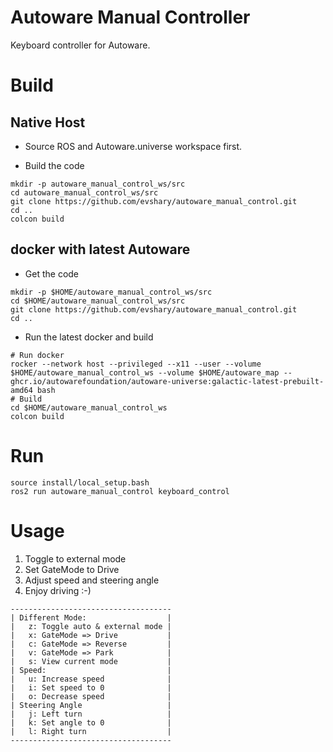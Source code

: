 # Autoware Manual Controller

Keyboard controller for Autoware.

# Build

## Native Host

* Source ROS and Autoware.universe workspace first.

* Build the code

```shell
mkdir -p autoware_manual_control_ws/src
cd autoware_manual_control_ws/src
git clone https://github.com/evshary/autoware_manual_control.git
cd ..
colcon build
```

## docker with latest Autoware

* Get the code

```shell
mkdir -p $HOME/autoware_manual_control_ws/src
cd $HOME/autoware_manual_control_ws/src
git clone https://github.com/evshary/autoware_manual_control.git
cd ..
```

* Run the latest docker and build

```shell
# Run docker
rocker --network host --privileged --x11 --user --volume $HOME/autoware_manual_control_ws --volume $HOME/autoware_map -- ghcr.io/autowarefoundation/autoware-universe:galactic-latest-prebuilt-amd64 bash
# Build
cd $HOME/autoware_manual_control_ws
colcon build
```

# Run

```shell
source install/local_setup.bash
ros2 run autoware_manual_control keyboard_control
```

# Usage

1. Toggle to external mode
2. Set GateMode to Drive
3. Adjust speed and steering angle
4. Enjoy driving :-)

```
------------------------------------
| Different Mode:                  |
|   z: Toggle auto & external mode |
|   x: GateMode => Drive           |
|   c: GateMode => Reverse         |
|   v: GateMode => Park            |
|   s: View current mode           |
| Speed:                           |
|   u: Increase speed              |
|   i: Set speed to 0              |
|   o: Decrease speed              |
| Steering Angle                   |
|   j: Left turn                   |
|   k: Set angle to 0              |
|   l: Right turn                  |
------------------------------------
```
